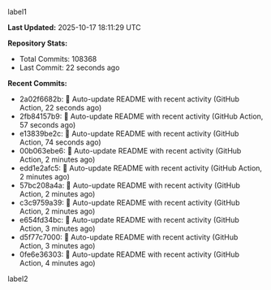 
label1 
<!-- ACTIVITY_START -->
**Last Updated:** 2025-10-17 18:11:29 UTC

**Repository Stats:**
- Total Commits: 108368
- Last Commit: 22 seconds ago

**Recent Commits:**
- 2a02f6682b: 🤖 Auto-update README with recent activity (GitHub Action, 22 seconds ago)
- 2fb84157b9: 🤖 Auto-update README with recent activity (GitHub Action, 57 seconds ago)
- e13839be2c: 🤖 Auto-update README with recent activity (GitHub Action, 74 seconds ago)
- 00b063ebe6: 🤖 Auto-update README with recent activity (GitHub Action, 2 minutes ago)
- edd1e2afc5: 🤖 Auto-update README with recent activity (GitHub Action, 2 minutes ago)
- 57bc208a4a: 🤖 Auto-update README with recent activity (GitHub Action, 2 minutes ago)
- c3c9759a39: 🤖 Auto-update README with recent activity (GitHub Action, 2 minutes ago)
- e654fd34bc: 🤖 Auto-update README with recent activity (GitHub Action, 3 minutes ago)
- d5f77c7000: 🤖 Auto-update README with recent activity (GitHub Action, 3 minutes ago)
- 0fe6e36303: 🤖 Auto-update README with recent activity (GitHub Action, 4 minutes ago)
<!-- ACTIVITY_END -->

label2
